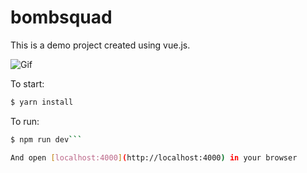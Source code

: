 # bombsquad

This is a demo project created using vue.js.


![Gif](https://i.imgur.com/2Wo0bdW.gifv)


To start:

```bash
$ yarn install
```

To run:

```bash
$ npm run dev```

And open [localhost:4000](http://localhost:4000) in your browser
